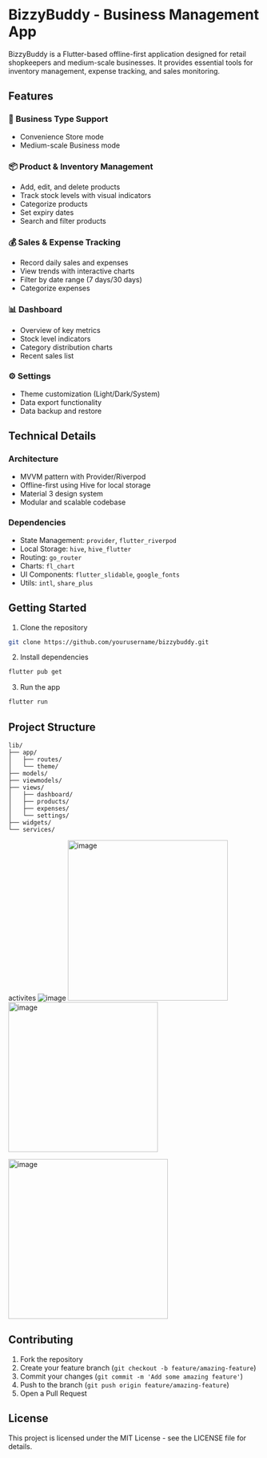 # BizzyBuddy - Business Management App

BizzyBuddy is a Flutter-based offline-first application designed for retail shopkeepers and medium-scale businesses. It provides essential tools for inventory management, expense tracking, and sales monitoring.

## Features

### 🏪 Business Type Support
- Convenience Store mode
- Medium-scale Business mode

### 📦 Product & Inventory Management
- Add, edit, and delete products
- Track stock levels with visual indicators
- Categorize products
- Set expiry dates
- Search and filter products

### 💰 Sales & Expense Tracking
- Record daily sales and expenses
- View trends with interactive charts
- Filter by date range (7 days/30 days)
- Categorize expenses

### 📊 Dashboard
- Overview of key metrics
- Stock level indicators
- Category distribution charts
- Recent sales list

### ⚙️ Settings
- Theme customization (Light/Dark/System)
- Data export functionality
- Data backup and restore

## Technical Details

### Architecture
- MVVM pattern with Provider/Riverpod
- Offline-first using Hive for local storage
- Material 3 design system
- Modular and scalable codebase

### Dependencies
- State Management: `provider`, `flutter_riverpod`
- Local Storage: `hive`, `hive_flutter`
- Routing: `go_router`
- Charts: `fl_chart`
- UI Components: `flutter_slidable`, `google_fonts`
- Utils: `intl`, `share_plus`

## Getting Started

1. Clone the repository
```bash
git clone https://github.com/yourusername/bizzybuddy.git
```

2. Install dependencies
```bash
flutter pub get
```

3. Run the app
```bash
flutter run
```

## Project Structure
```
lib/
├── app/
│   ├── routes/
│   └── theme/
├── models/
├── viewmodels/
├── views/
│   ├── dashboard/
│   ├── products/
│   ├── expenses/
│   └── settings/
├── widgets/
└── services/
```
activites
![image](https://github.com/user-attachments/assets/6fad7f8e-8e55-47e3-bbca-36356791abca)
<img width="320" alt="image" src="https://github.com/user-attachments/assets/fac04bdc-3cae-4a08-9507-29a3da919241" />
<img width="299" alt="image" src="https://github.com/user-attachments/assets/32803b2e-cb2a-44db-82a2-d51de2282673" />

<img width="319" alt="image" src="https://github.com/user-attachments/assets/2440574c-dd65-42c4-9f97-a29fe27731a6" />





## Contributing

1. Fork the repository
2. Create your feature branch (`git checkout -b feature/amazing-feature`)
3. Commit your changes (`git commit -m 'Add some amazing feature'`)
4. Push to the branch (`git push origin feature/amazing-feature`)
5. Open a Pull Request

## License

This project is licensed under the MIT License - see the LICENSE file for details.
